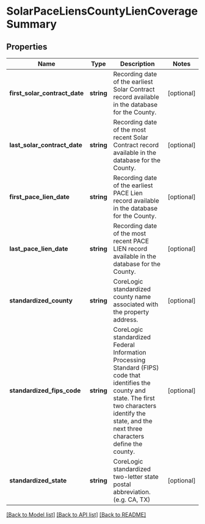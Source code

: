 # SolarPaceLiensCountyLienCoverageSummary

## Properties
Name | Type | Description | Notes
------------ | ------------- | ------------- | -------------
**first_solar_contract_date** | **string** | Recording date of the earliest Solar Contract record available in the database for the County. | [optional] 
**last_solar_contract_date** | **string** | Recording date of the most recent Solar Contract record available in the database for the County. | [optional] 
**first_pace_lien_date** | **string** | Recording date of the earliest PACE Lien record available in the database for the County. | [optional] 
**last_pace_lien_date** | **string** | Recording date of the most recent PACE LIEN record available in the database for the County. | [optional] 
**standardized_county** | **string** | CoreLogic standardized county name associated with the property address. | [optional] 
**standardized_fips_code** | **string** | CoreLogic standardized Federal Information Processing Standard (FIPS) code that identifies the county and state. The first two characters identify the state, and the next three characters define the county. | [optional] 
**standardized_state** | **string** | CoreLogic standardized two-letter state postal abbreviation. (e.g. CA, TX) | [optional] 

[[Back to Model list]](../../README.md#documentation-for-models) [[Back to API list]](../../README.md#documentation-for-api-endpoints) [[Back to README]](../../README.md)

